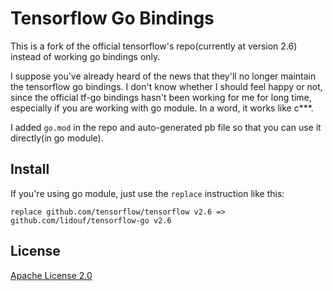 # Tensorflow Go Bindings
This is a fork of the official tensorflow's repo(currently at version 2.6) instead of working go bindings only.

I suppose you've already heard of the news that they'll no longer maintain the tensorflow go bindings.
I don't know whether I should feel happy or not, since the official tf-go bindings hasn't been working for me for long time, 
especially if you are working with go module. In a word, it works like c***.

I added `go.mod` in the repo and auto-generated pb file so that you can use it directly(in go module).

## Install
If you're using go module, just use the `replace` instruction like this:
```
replace github.com/tensorflow/tensorflow v2.6 => github.com/lidouf/tensorflow-go v2.6
```

## License

[Apache License 2.0](LICENSE)
